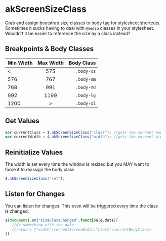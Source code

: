 # akScreenSizeClass
Grab and assign bootstrap size classes to body tag for stylesheet shortcuts. Sometimes it sucks having to deal with `@media` classes in your stylesheet. Wouldn't it be easier to reference the size by a class instead?

## Breakpoints & Body Classes
| Min Width  | Max Width | Body Class  |
| ---------- |:---------:| -----------:|
| <          | 575       | `.body-xs`  |
| 576        | 767       | `.body-sm`  |
| 768        | 991       | `.body-md`  |
| 992        | 1199      | `.body-lg`  |
| 1200       | >         | `.body-xl`  |


## Get Values
```javascript
var currentClass = $.akScreenSizeClass("class"); //gets the current body class assignment
var currentWidth = $.akScreenSizeClass("width"); //gets the current window width
```

## Reinitialize Values
The width is set every time the window is resized but you MAY want to force it to reassign the body class.
```javascript
$.akScreenSizeClass("set");
```

## Listen for Changes
You can listen for changes. This even will be triggered every time the class is changed.
```javascript
$(document).on("sizeClassChanged",function(e,data){
   //do something with the data
   //returns {"width":currentScreenWidth,"class":currentBodyClass}
})
```
